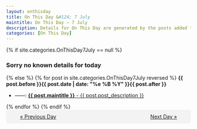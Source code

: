 ```yaml
---
layout: onthisday
title: On This Day &#124; 7 July
maintitle: On This Day — 7 July
description: Details for On This Day are generated by the posts added to the website so the content is subject to changes/updates over time.
categories: [On This Day]
---
```


{% if site.categories.OnThisDay7July == null %}
<h3>Sorry no known details for today</h3>
{% else %}
{% for post in site.categories.OnThisDay7July reversed %}
<strong>{{ post.before }}{{ post.date | date: "%e %B %Y" }}{{ post.after }}</strong>
<ul>
<li> ——: <a class="{{ post.class }}" href="{{ post.url }}"><strong>{{ post.maintitle }}</strong> - {{ post.post_description }}</a></li>
</ul>
{% endfor %}
{% endif %}

<div style="background-color: #f3f3f3; padding: 10px; border-radius: 5px; text-align: center; display: flex; justify-content: space-evenly;">
<a href="/onthisday/07/07-06">« Previous Day</a>
<span style="visibility:hidden;">[ Visit Leap Year February 29 ]</span>
<a href="/onthisday/07/07-08">Next Day »</a>
</div>
